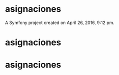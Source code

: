 asignaciones
============

A Symfony project created on April 26, 2016, 9:12 pm.
# asignaciones
# asignaciones
